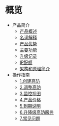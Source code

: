 # 概览

* 产品简介
    * [产品概述](/uantiddos/uads-apac/concepts/overview) 
    * [名词解释](/uantiddos/uads-apac/concepts/term) 
    * [产品优势](/uantiddos/uads-apac/concepts/advantage)
    * [主要功能](/uantiddos/uads-apac/concepts/function)
    * [升级记录](/uantiddos/uads-apac/concepts/change)
    * [IP配额](/uantiddos/uads-apac/concepts/ipnumbers)
    * [架构和原理简介](/uantiddos/uads-apac/architecture)
* 操作指南
    * [1.创建高防](/uantiddos/uads-apac/opintro/add)
    * [2.调整高防](/uantiddos/uads-apac/opintro/upgrade)
    * [3.监控视图](/uantiddos/uads-apac/opintro/dashboard)
    * [4.产品价格](/uantiddos/uads-apac/price/price)
    * [5.到期说明](/uantiddos/uads-apac/price/invalid)
    * [6.升降级高防服务](/uantiddos/uads-apac/price/upgrade)
    * [7.常见问题](/uantiddos/uads-apac/faq/game)